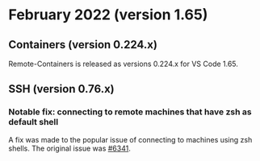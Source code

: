 # February 2022 (version 1.65)

## Containers (version 0.224.x)

Remote-Containers is released as versions 0.224.x for VS Code 1.65.

## SSH (version 0.76.x)

### Notable fix: connecting to remote machines that have zsh as default shell

A fix was made to the popular issue of connecting to machines using zsh shells. The original issue was [#6341](https://github.com/microsoft/vscode-remote-release/issues/6341).
